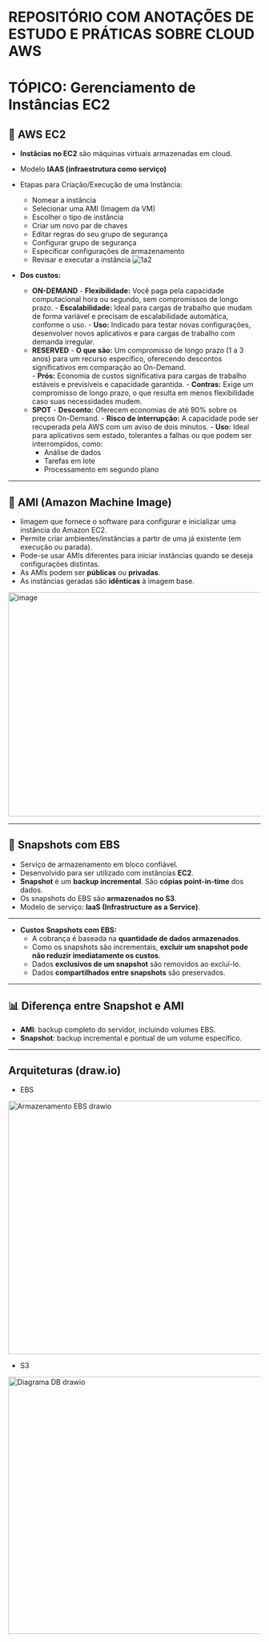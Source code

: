 # **REPOSITÓRIO COM ANOTAÇÕES DE ESTUDO E PRÁTICAS SOBRE CLOUD AWS**

# TÓPICO: Gerenciamento de Instâncias EC2

  ## 📌 AWS EC2
  - **Instâcias no EC2** são máquinas virtuais armazenadas em cloud.
  - Modelo **IAAS (infraestrutura como serviço)**
  - Etapas para Criação/Execução de uma Instância:
    - Nomear a instância
    - Selecionar uma AMI (Imagem da VM)
    - Escolher o tipo de instância
    - Criar um novo par de chaves
    - Editar regras do seu grupo de segurança
    - Configurar grupo de segurança
    - Especificar configurações de armazenamento
    - Revisar e executar a instância
   ![1a2](https://github.com/user-attachments/assets/593f3f07-5a41-4b37-a9b2-c0dd46bb8800)
     
  - **Dos custos:**
       - **ON-DEMAND**
        - **Flexibilidade:** Você paga pela capacidade computacional hora ou segundo, sem compromissos de longo prazo.
        - **Escalabilidade:** Ideal para cargas de trabalho que mudam de forma variável e precisam de escalabilidade automática, conforme o uso.
        - **Uso:** Indicado para testar novas configurações, desenvolver novos aplicativos e para cargas de trabalho com demanda irregular.
       - **RESERVED**
        - **O que são:** Um compromisso de longo prazo (1 a 3 anos) para um recurso específico, oferecendo descontos significativos em comparação ao On-Demand.  
        - **Prós:** Economia de custos significativa para cargas de trabalho estáveis e previsíveis e capacidade garantida.
        - **Contras:** Exige um compromisso de longo prazo, o que resulta em menos flexibilidade caso suas necessidades mudem.
       - **SPOT**
        - **Desconto:** Oferecem economias de até 90% sobre os preços On-Demand.
        - **Risco de interrupção:** A capacidade pode ser recuperada pela AWS com um aviso de dois minutos.
        - **Uso:** Ideal para aplicativos sem estado, tolerantes a falhas ou que podem ser interrompidos, como:
            - Análise de dados
            - Tarefas em lote
            - Processamento em segundo plano
  
  ---
  
  ## 📌 AMI (Amazon Machine Image)
  - Iimagem que fornece o software para configurar e inicializar uma instância do Amazon EC2. 
  - Permite criar ambientes/instâncias a partir de uma já existente (em execução ou parada).  
  - Pode-se usar AMIs diferentes para iniciar instâncias quando se deseja configurações distintas.  
  - As AMIs podem ser **públicas** ou **privadas**.  
  - As instâncias geradas são **idênticas** à imagem base.  
  <img width="815" height="448" alt="image" src="https://github.com/user-attachments/assets/df4db359-c4ef-4bbb-9063-d351b2d4e62b" />
  
  ---
  
  ## 📌 Snapshots com EBS
  - Serviço de armazenamento em bloco confiável.  
  - Desenvolvido para ser utilizado com instâncias **EC2**.  
  - **Snapshot** é um **backup incremental**. São **cópias point-in-time** dos dados.  
  - Os snapshots do EBS são **armazenados no S3**.  
  - Modelo de serviço: **IaaS (Infrastructure as a Service)**.  
  
  ---
  
  - **Custos Snapshots com EBS:**
    - A cobrança é baseada na **quantidade de dados armazenados**.  
    - Como os snapshots são incrementais, **excluir um snapshot pode não reduzir imediatamente os custos**.  
    - Dados **exclusivos de um snapshot** são removidos ao excluí-lo.  
    - Dados **compartilhados entre snapshots** são preservados.  
  
  ---
  
  ## 📊 Diferença entre Snapshot e AMI
  - **AMI**: backup completo do servidor, incluindo volumes EBS.  
  - **Snapshot**: backup incremental e pontual de um volume específico.
  ---

  ## Arquiteturas (draw.io)
  - EBS
<img width="601" height="506" alt="Armazenamento EBS drawio" src="https://github.com/user-attachments/assets/90ff0d20-c631-45ed-a87a-e638c6bd0128" />

  - S3
<img width="621" height="514" alt="Diagrama DB drawio" src="https://github.com/user-attachments/assets/2ed9c1a1-da8d-4576-90ab-a66fa6d46207" />


